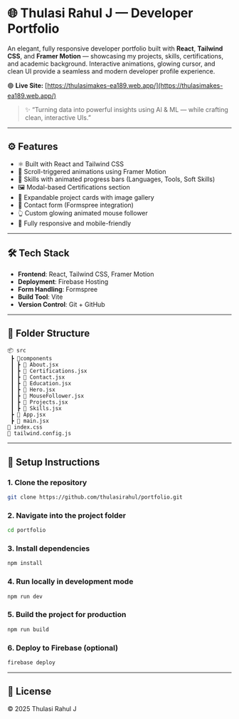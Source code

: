 # 🌐 Thulasi Rahul J — Developer Portfolio

An elegant, fully responsive developer portfolio built with **React**, **Tailwind CSS**, and **Framer Motion** — showcasing my projects, skills, certifications, and academic background. Interactive animations, glowing cursor, and clean UI provide a seamless and modern developer profile experience.

🟢 **Live Site:** [https://thulasimakes-ea189.web.app/](https://thulasimakes-ea189.web.app/)

> ✨ “Turning data into powerful insights using AI & ML — while crafting clean, interactive UIs.”

---

## ⚙️ Features

- ⚛️ Built with React and Tailwind CSS  
- 🎯 Scroll-triggered animations using Framer Motion  
- 🧠 Skills with animated progress bars (Languages, Tools, Soft Skills)  
- 🖼️ Modal-based Certifications section  
- 💼 Expandable project cards with image gallery  
- 📄 Contact form (Formspree integration)  
- 👆 Custom glowing animated mouse follower  
- 📱 Fully responsive and mobile-friendly

---

## 🛠️ Tech Stack

- **Frontend**: React, Tailwind CSS, Framer Motion  
- **Deployment**: Firebase Hosting  
- **Form Handling**: Formspree  
- **Build Tool**: Vite  
- **Version Control**: Git + GitHub

---

## 📁 Folder Structure

```
📦 src
 ┣ 📂components
 ┃ ┣ 📜 About.jsx
 ┃ ┣ 📜 Certifications.jsx
 ┃ ┣ 📜 Contact.jsx
 ┃ ┣ 📜 Education.jsx
 ┃ ┣ 📜 Hero.jsx
 ┃ ┣ 📜 MouseFollower.jsx
 ┃ ┣ 📜 Projects.jsx
 ┃ ┣ 📜 Skills.jsx
 ┣ 📜 App.jsx
 ┣ 📜 main.jsx
📜 index.css
📜 tailwind.config.js
```

---

## 🧪 Setup Instructions

### 1. Clone the repository
```bash
git clone https://github.com/thulasirahul/portfolio.git
```

### 2. Navigate into the project folder
```bash
cd portfolio
```

### 3. Install dependencies
```bash
npm install
```

### 4. Run locally in development mode
```bash
npm run dev
```

### 5. Build the project for production
```bash
npm run build
```

### 6. Deploy to Firebase (optional)
```bash
firebase deploy
```

---

## 📄 License

© 2025 Thulasi Rahul J
